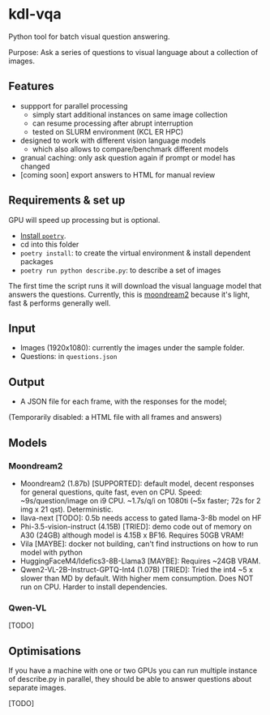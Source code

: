 # kdl-vqa
Python tool for batch visual question answering.

Purpose: Ask a series of questions to visual language about a collection of images.

## Features

* suppport for parallel processing
  * simply start additional instances on same image collection
  * can resume processing after abrupt interruption
  * tested on SLURM environment (KCL ER HPC)
* designed to work with different vision language models
  * which also allows to compare/benchmark different models
* granual caching: only ask question again if prompt or model has changed
* [coming soon] export answers to HTML for manual review

## Requirements & set up

GPU will speed up processing but is optional.

* [Install `poetry`](https://python-poetry.org/docs/#installing-with-pipx).
* cd into this folder
* `poetry install`: to create the virtual environment & install dependent packages
* `poetry run python describe.py`: to describe a set of images

The first time the script runs it will download the visual language model that answers the questions.
Currently, this is [moondream2](https://github.com/vikhyat/moondream) because it's light, fast & performs generally well.

## Input

* Images (1920x1080): currently the images under the sample folder.
* Questions: in `questions.json` 

## Output

* A JSON file for each frame, with the responses for the model;

(Temporarily disabled: a HTML file with all frames and answers)

## Models

### Moondream2

* Moondream2 (1.87b) [SUPPORTED]: default model, decent responses for general questions, quite fast, even on CPU. Speed: ~9s/question/image on i9 CPU. ~1.7s/q/i on 1080ti (~5x faster; 72s for 2 img x 21 qst). Deterministic. 
* llava-next [TODO]: 0.5b needs access to gated llama-3-8b model on HF
* Phi-3.5-vision-instruct (4.15B) [TRIED]: demo code out of memory on A30 (24GB) although model is 4.15B x BF16. Requires 50GB VRAM!
* Vila [MAYBE]: docker not building, can't find instructions on how to run model with python
* HuggingFaceM4/Idefics3-8B-Llama3 [MAYBE]: Requires ~24GB VRAM.
* Qwen2-VL-2B-Instruct-GPTQ-Int4 (1.07B) [TRIED]: Tried the int4 ~5 x slower than MD by default. With higher mem consumption. Does NOT run on CPU. Harder to install dependencies.

### Qwen-VL

[TODO]

## Optimisations

If you have a machine with one or two GPUs you can run multiple instance of describe.py in parallel, they should be able to answer questions about separate images.

[TODO]
